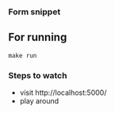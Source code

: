 ### Form snippet

## For running

    make run

### Steps to watch
* visit http://localhost:5000/
* play around
